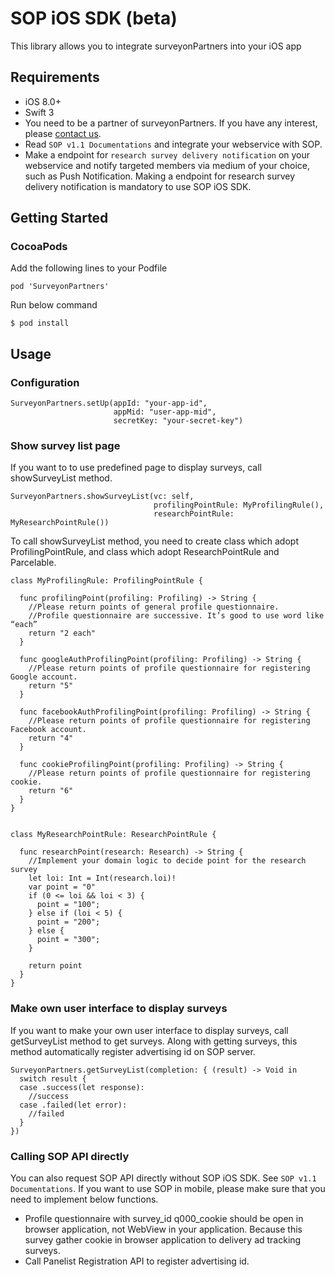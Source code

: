 # SOP iOS SDK (beta)

This library allows you to integrate surveyonPartners into your iOS app
 
## Requirements
- iOS 8.0+
- Swift 3
- You need to be a partner of surveyonPartners. If you have any interest, please [contact us](http://www.d8aspring.com/).
- Read `SOP v1.1 Documentations` and integrate your webservice with SOP.
- Make a endpoint for `research survey delivery notification` on your webservice and notify targeted members via medium of your choice, such as Push Notification. Making a endpoint for research survey delivery notification is mandatory to use SOP iOS SDK.

## Getting Started
### CocoaPods

Add the following lines to your Podfile

```
pod 'SurveyonPartners'
```


Run below command

```
$ pod install
```

## Usage
### Configuration

```
SurveyonPartners.setUp(appId: "your-app-id",
                       appMid: "user-app-mid",
                       secretKey: "your-secret-key")
```

### Show survey list page
If you want to to use predefined page to display surveys, call showSurveyList method.

```
SurveyonPartners.showSurveyList(vc: self, 
                                profilingPointRule: MyProfilingRule(), 
                                researchPointRule: MyResearchPointRule())
```

To call showSurveyList method, you need to create class which adopt ProfilingPointRule, and class which adopt ResearchPointRule and Parcelable.

```
class MyProfilingRule: ProfilingPointRule {
  
  func profilingPoint(profiling: Profiling) -> String {
    //Please return points of general profile questionnaire. 
    //Profile questionnaire are successive. It’s good to use word like “each”  
    return "2 each"
  }
  
  func googleAuthProfilingPoint(profiling: Profiling) -> String {
    //Please return points of profile questionnaire for registering Google account.     
    return "5"
  }
  
  func facebookAuthProfilingPoint(profiling: Profiling) -> String {
    //Please return points of profile questionnaire for registering Facebook account.
    return "4"
  }
  
  func cookieProfilingPoint(profiling: Profiling) -> String {
    //Please return points of profile questionnaire for registering cookie.
    return "6"
  } 
}


class MyResearchPointRule: ResearchPointRule {
  
  func researchPoint(research: Research) -> String {
    //Implement your domain logic to decide point for the research survey  
    let loi: Int = Int(research.loi)!
    var point = "0"
    if (0 <= loi && loi < 3) {
      point = "100";
    } else if (loi < 5) {
      point = "200";
    } else {
      point = "300";
    }
    
    return point
  }  
}
```

### Make own user interface to display surveys
If you want to make your own user interface to display surveys, call getSurveyList method to get surveys. Along with getting surveys, this method automatically register advertising id on SOP server.

```
SurveyonPartners.getSurveyList(completion: { (result) -> Void in
  switch result {
  case .success(let response):
    //success
  case .failed(let error):
    //failed
  }
})
```

### Calling SOP API directly
You can also request SOP API directly without SOP iOS SDK. See `SOP v1.1 Documentations`. If you want to use SOP in mobile, please make sure that you need to implement below functions.

- Profile questionnaire with survey_id q000_cookie should be open in browser application, not WebView in your application. Because this survey gather cookie in browser application to delivery ad tracking surveys.
- Call Panelist Registration API to register advertising id.  
